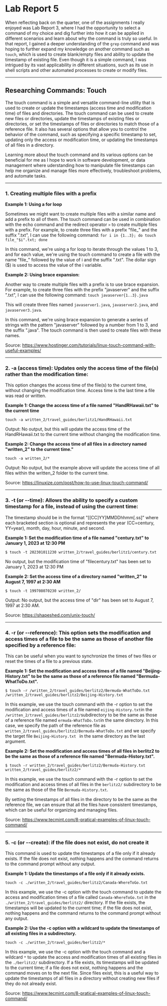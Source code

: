 
# Lab Report 5

When reflecting back on the quarter, one of the assignments I really enjoyed was Lab Report 3, where I had the opportunity to select a command of my choice and dig further into how it can be applied in different scenarios and learn about why the command is truly so useful. In that report, I gained a deeper understanding of the `grep` command and was hoping to further expand my knowledge on another command such as `touch`, which is used to create blank/empty files and ability to update the timestamp of existing file. Even though it is a simple command, I was intrigued by its vast applicability in different situations, such as its use in shell scripts and other automated processes to create or modify files. 

---

## Researching Commands: Touch
The touch command is a simple and versatile command-line utility that is used to create or update the timestamps (access time and modification time) of files and directories. The touch command can be used to create new files or directories, update the timestamps of existing files or directories, or set the timestamps of files or directories to match those of a reference file. It also has several options that allow you to control the behavior of the command, such as specifying a specific timestamp to set, updating only the access or modification time, or updating the timestamps of all files in a directory.

Learning more about the touch command and its various options can be beneficial for me as I hope to work in software development, or data management where uderstanding how to manipulate file timestamps can help me organize and manage files more effectively, troubleshoot problems, and automate tasks. 


---

### 1. Creating multiple files with a prefix

**Example 1: Using a for loop**

Sometimes we might want to create multiple files with a similar name and add a prefix to all of them. The touch command can be used in combination with the echo command and the redirect operator `>` to create multiple files with a prefix. For example, to create three files with a prefix "file_" and the suffix ".txt", I can use the following command:
`for i in {1..3}; do touch file_"$i".txt; done`

In this command, we're using a for loop to iterate through the values 1 to 3, and for each value, we're using the touch command to create a file with the name "file_" followed by the value of i and the suffix ".txt". The dollar sign ($) is used to access the value of the i variable.



**Example 2: Using brace expansion:**

Another way to create multiple files with a prefix is to use brace expansion. For example, to create three files with the prefix "javaserver" and the suffix ".txt", I can use the following command:
`touch javaserver{1..3}.java`

This will create three files named `javaserver1.java`, `javaserver2.java`, and `javaserver3.java`.

In this command, we're using brace expansion to generate a series of strings with the pattern "javaserver" followed by a number from 1 to 3, and the suffix ".java". The touch command is then used to create files with these names.


Source: https://www.hostinger.com/tutorials/linux-touch-command-with-useful-examples/

---


### 2. -a (access time): Updates only the access time of the file(s) rather than the modification time:
This option changes the access time of the file(s) to the current time, without changing the modification time. Access time is the last time a file was read or written.

**Example 1: Change the access time of a file named "HandRHawaii.txt" to the current time**
```
touch -a written_2/travel_guides/berlitz1/HandRHawaii.txt 
```
Output: No output, but this will update the access time of the HandRHawaii.txt to the current time without changing the modification time.


**Example 2: Change the access time of all files in a directory named "written_2" to the current time."**
```
touch -a written_2/*
```
Output: No output, but the example above will update the access time of all files within the written_2 folder to the current time.

Source: https://linuxize.com/post/how-to-use-linux-touch-command/


---

### 3. -t (or --time): Allows the ability to specify a custom timestamp for a file, instead of using the current time: 
The timestamp should be in the format "[[CC]YY]MMDDhhmm[.ss]" where each bracketed section is optional and represents the year (CC=century, YY=year), month, day, hour, minute, and second.

**Example 1: Set the modification time of a file named "century.txt" to January 1, 2023 at 12:30 PM**

```
$ touch -t 202301011230 written_2/travel_guides/berlitz1/century.txt

```

 No output, but the modification time of "filecentury.txt" has been set to January 1, 2023 at 12:30 PM


**Example 2: Set the access time of a directory named "written_2" to August 7, 1997 at 2:30 AM**
```
$ touch -t 199708070230 written_2/

```
Output: No output, but the access time of "dir" has been set to August 7, 1997 at 2:30 AM.


Source: https://shapeshed.com/unix-touch/

---





### 4. -r (or --reference): This option sets the modification and access times of a file to be the same as those of another file specified by a reference file:

This can be useful when you want to synchronize the times of two files or reset the times of a file to a previous state.

**Example 1: Set the modification and access times of a file named "Beijing-History.txt" to be the same as those of a reference file named "Bermuda-WhatToDo.txt".**
```
$ touch -r /written_2/travel_guides/berlitz2/Bermuda-WhatToDo.txt /written_2/travel_guides/berlitz2/Beijing-History.txt
```
In this example, we use the touch command with the -r option to set the modification and access times of a file named `eijing-History.txt`in the `/written_2/travel_guides/berlitz2/`subdirectory to be the same as those of a reference file named `ermuda-WhatToDo.txt`in the same directory. In this case, we specify the path of the reference file as `written_2/travel_guides/berlitz2/Bermuda-WhatToDo.txt` and we specify the target file `Beijing-History.txt ` in the same directory as the last argument.
 

**Example 2: Set the modification and access times of all files in berlitz2 to be the same as those of a reference file named "Bermuda-History.txt".**
```
$ touch -r written_2/travel_guides/berlitz2/Bermuda-History.txt written_2/travel_guides/berlitz2/*
```

In this example, we use the touch command with the -r option to set the modification and access times of all files in the `berlitz2/` subdirectory to be the same as those of the file `Bermuda-History.txt`.

By setting the timestamps of all files in the directory to be the same as the reference file, we can ensure that all the files have consistent timestamps, which can be useful for organizing and managing files.

Source: https://www.tecmint.com/8-pratical-examples-of-linux-touch-command/

---

### 5. -c (or --create): if the file does not exist, do not create it ###

This command is used to update the timestamps of a file only if it already exists. If the file does not exist, nothing happens and the command returns to the command prompt without any output.

**Example 1: Update the timestamps of a file only if it already exists.**
```
touch -c ./written_2/travel_guides/berlitz2/Canada-WhereToGo.txt
```
In this example, we use the -c option with the touch command to update the access and modification times of a file called `Canada-WhereToGo.txt` in the `./written_2/travel_guides/berlitz2/` directory. If the file exists, the timestamps will be updated to the current time; if the file does not exist, nothing happens and the command returns to the command prompt without any output.

**Example 2: Use the -c option with a wildcard to update the timestamps of all existing files in a subdirectory.**
```
touch -c ./written_2/travel_guides/berlitz2/*
```

In this example, we use the -c option with the touch command and a wildcard `*` to update the access and modification times of all existing files in the `./berlitz2/` subdirectory. If a file exists, its timestamps will be updated to the current time; if a file does not exist, nothing happens and the command moves on to the next file. Since files exist, this is a useful way to update the timestamps of all files in a directory without creating new files if they do not already exist.

Source: https://www.tecmint.com/8-pratical-examples-of-linux-touch-command/

